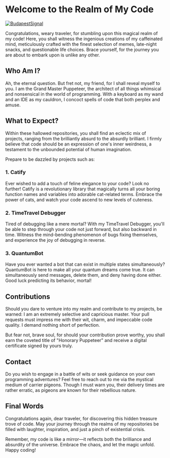 # Welcome to the Realm of My Code

[![BudapestSignal](https://img.shields.io/badge/BudapestSignal-Active-orange)](https://github.com/your-username)

Congratulations, weary traveler, for stumbling upon this magical realm of my code! Here, you shall witness the ingenious creations of my caffeinated mind, meticulously crafted with the finest selection of memes, late-night snacks, and questionable life choices. Brace yourself, for the journey you are about to embark upon is unlike any other.

## Who Am I?

Ah, the eternal question. But fret not, my friend, for I shall reveal myself to you. I am the Grand Master Puppeteer, the architect of all things whimsical and nonsensical in the world of programming. With a keyboard as my wand and an IDE as my cauldron, I concoct spells of code that both perplex and amuse.

## What to Expect?

Within these hallowed repositories, you shall find an eclectic mix of projects, ranging from the brilliantly absurd to the absurdly brilliant. I firmly believe that code should be an expression of one's inner weirdness, a testament to the unbounded potential of human imagination.

Prepare to be dazzled by projects such as:

### 1. Catify

Ever wished to add a touch of feline elegance to your code? Look no further! Catify is a revolutionary library that magically turns all your boring function names and variables into adorable cat-related terms. Embrace the power of cats, and watch your code ascend to new levels of cuteness.

### 2. TimeTravel Debugger

Tired of debugging like a mere mortal? With my TimeTravel Debugger, you'll be able to step through your code not just forward, but also backward in time. Witness the mind-bending phenomenon of bugs fixing themselves, and experience the joy of debugging in reverse.

### 3. QuantumBot

Have you ever wanted a bot that can exist in multiple states simultaneously? QuantumBot is here to make all your quantum dreams come true. It can simultaneously send messages, delete them, and deny having done either. Good luck predicting its behavior, mortal!

## Contributions

Should you dare to venture into my realm and contribute to my projects, be warned: I am an extremely selective and capricious master. Your pull requests must impress me with their wit, charm, and impeccable code quality. I demand nothing short of perfection.

But fear not, brave soul, for should your contribution prove worthy, you shall earn the coveted title of "Honorary Puppeteer" and receive a digital certificate signed by yours truly.

## Contact

Do you wish to engage in a battle of wits or seek guidance on your own programming adventures? Feel free to reach out to me via the mystical medium of carrier pigeons. Though I must warn you, their delivery times are rather erratic, as pigeons are known for their rebellious nature.

## Final Words

Congratulations again, dear traveler, for discovering this hidden treasure trove of code. May your journey through the realms of my repositories be filled with laughter, inspiration, and just a pinch of existential crisis.

Remember, my code is like a mirror—it reflects both the brilliance and absurdity of the universe. Embrace the chaos, and let the magic unfold. Happy coding!
